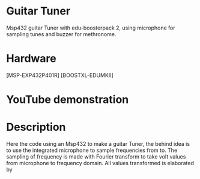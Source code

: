 # Guitar Tuner
Msp432 guitar Tuner with edu-boosterpack 2, using microphone for sampling tunes and buzzer for methronome.

# Hardware
[MSP-EXP432P401R]
[BOOSTXL-EDUMKII]

# YouTube demonstration

# Description
Here the code using an Msp432 to make a guitar Tuner, the behind idea is to use the integrated microphone to sample frequencies from  to.
The sampling of frequency is made with Fourier transform to take volt values from microphone to frequency domain. All values transformed is elaborated by 
